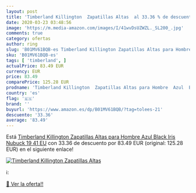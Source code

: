```yaml
---
layout: post
title: 'Timberland Killington  Zapatillas Altas  al 33.36 % de descuento'
date: 2020-03-23 03:48:56
image: 'https://m.media-amazon.com/images/I/41wvDsUZWZL._SL200_.jpg'
comments: true
category: ofertas
author: ring
slug: 'B01MV61BQB-es Timberland Killington Zapatillas Altas para Hombre Azul...'
sku: 'B01MV61BQB-es'
tags: [ 'timberland', ]
actualPrice: 83.49 EUR
currency: EUR
price: 83.49
comparePrice: 125.28 EUR
prodname: 'Timberland Killington  Zapatillas Altas para Hombre  Azul  Black Iris Nubuck 19   41 EU'
country: 'es'
flag: '🇪🇸'
brand: ''
buyurl: 'https://www.amazon.es/dp/B01MV61BQB/?tag=tolees-21'
descuento: '33.36'
average: '83.49'
---
```


Está [Timberland Killington  Zapatillas Altas para Hombre  Azul  Black Iris Nubuck 19   41 EU](https://www.amazon.es/dp/B01MV61BQB/?tag=tolees-21) con 33.36 de descuento por 83.49 EUR (original: 125.28 EUR) en el siguiente enlace!

[![Timberland Killington  Zapatillas Altas ](https://m.media-amazon.com/images/I/41wvDsUZWZL._SL200_.jpg)](https://www.amazon.es/dp/B01MV61BQB/?tag=tolees-21)

ℹ️:


[🛒 Ver la oferta!!](https://www.amazon.es/dp/B01MV61BQB/?tag=tolees-21)
